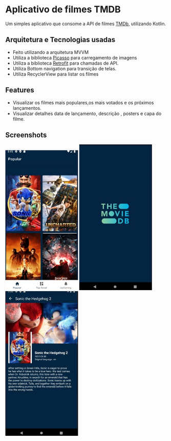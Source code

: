 # Aplicativo de filmes TMDB

Um simples aplicativo que consome a API de filmes [TMDb](https://www.themoviedb.org), utilizando Kotlin.

## Arquitetura e Tecnologias usadas

* Feito utilizando a arquitetura MVVM 
* Utiliza a biblioteca [Picasso](https://square.github.io/picasso/) para carregamento de imagens
* Utiliza a biblioteca [Retrofit](https://square.github.io/retrofit/) para chamadas de API.
* Utiliza Bottom navigation para transição de telas.
* Utiliza RecyclerView para listar os filmes

## Features
* Visualizar os filmes mais populares,os mais votados e os próximos lançamentos.
* Visualizar detalhes data de lançamento, descrição , posters e capa do filme.

## Screenshots
<img src="https://github.com/Genielson/desafio-android-stant/blob/master/examples/image-exemplo01.jpg?raw=true" width="45%"></img> 
<img src="https://github.com/Genielson/desafio-android-stant/blob/master/examples/image-exemplo02.jpg?raw=true" width="45%"></img> 
<img src="https://github.com/Genielson/desafio-android-stant/blob/master/examples/image-exemplo03.jpg?raw=true" width="45%"></img> 

